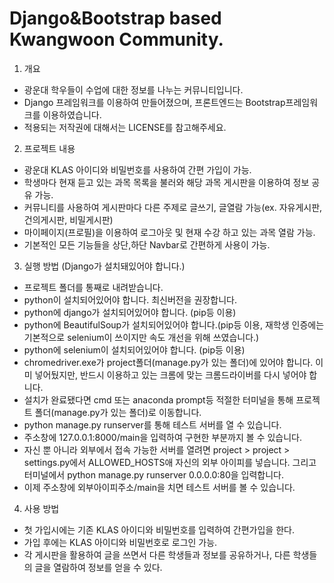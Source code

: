 # Django&Bootstrap based Kwangwoon Community.

1. 개요
* 광운대 학우들이 수업에 대한 정보를 나누는 커뮤니티입니다.
* Django 프레임워크를 이용하여 만들어졌으며, 프론트엔드는 Bootstrap프레임워크를 이용하였습니다.
* 적용되는 저작권에 대해서는 LICENSE를 참고해주세요.

2. 프로젝트 내용
* 광운대 KLAS 아이디와 비밀번호를 사용하여 간편 가입이 가능.
* 학생마다 현재 듣고 있는 과목 목록을 불러와 해당 과목 게시판을 이용하여 정보 공유 가능.
* 커뮤니티를 사용하여 게시판마다 다른 주제로 글쓰기, 글열람 가능(ex. 자유게시판, 건의게시판, 비밀게시판)
* 마이페이지(프로필)을 이용하여 로그아웃 및 현재 수강 하고 있는 과목 열람 가능.
* 기본적인 모든 기능들을 상단,하단 Navbar로 간편하게 사용이 가능.

3. 실행 방법 (Django가 설치돼있어야 합니다.)
* 프로젝트 폴더를 통째로 내려받습니다.
* python이 설치되어있어야 합니다. 최신버전을 권장합니다.
* python에 django가 설치되어있어야 합니다. (pip등 이용)
* python에 BeautifulSoup가 설치되어있어야 합니다.(pip등 이용, 재학생 인증에는 기본적으로 selenium이 쓰이지만 속도 개선을 위해 쓰였습니다.)
* python에 selenium이 설치되어있어야 합니다. (pip등 이용)
* chromedriver.exe가 project폴더(manage.py가 있는 폴더)에 있어야 합니다. 이미 넣어뒀지만, 반드시 이용하고 있는 크롬에 맞는 크롬드라이버를 다시 넣어야 합니다.
* 설치가 완료됐다면 cmd 또는 anaconda prompt등 적절한 터미널을 통해 프로젝트 폴더(manage.py가 있는 폴더)로 이동합니다.
* python manage.py runserver를 통해 테스트 서버를 열 수 있습니다.
* 주소창에 127.0.0.1:8000/main을 입력하여 구현한 부분까지 볼 수 있습니다.
* 자신 뿐 아니라 외부에서 접속 가능한 서버를 열려면 project > project > settings.py에서 ALLOWED_HOSTS애 자신의 외부 아이피를 넣습니다. 그리고 터미널에서 python manage.py runserver 0.0.0.0:80을 입력합니다.
* 이제 주소창에 외부아이피주소/main을 치면 테스트 서버를 볼 수 있습니다.

4. 사용 방법
* 첫 가입시에는 기존 KLAS 아이디와 비밀번호를 입력하여 간편가입을 한다.
* 가입 후에는 KLAS 아이디와 비밀번호로 로그인 가능.
* 각 게시판을 활용하여 글을 쓰면서 다른 학생들과 정보를 공유하거나, 다른 학생들의 글을 열람하여 정보를 얻을 수 있다.
